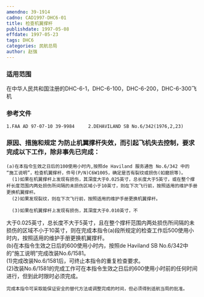 ```yaml
---
amendno: 39-1914  
cadno: CAD1997-DHC6-01  
title: 检查机翼撑杆  
publishdate: 1997-05-08  
effdate: 1997-05-23  
tags: DHC6  
categories: 民航总局  
author: 赵强  
---
```

  
### 适用范围  
在中华人民共和国注册的DHC-6-1，DHC-6-100，DHC-6-200，DHC-6-300飞机  
  
<!--more-->  
### 参考文件  
    1.FAA AD 97-07-10 39-9984     2.DEHAVILAND SB No.6/342(1976,2,23)  
  
### 原因、措施和规定 为防止机翼撑杆失效，而引起飞机失去控制，要求完成以下工作，除非事先已完成：  
    (a)在本指令生效之日后的100使用小时内,按照de Haviland 服务通告 No.6/342 中的 “施工说明”，检查机翼撑杆，件号(P/N)C6W1005，确定是否有裂纹或损伤(如磨损等)。  
      (1)如果在机翼撑杆上发现有损伤，其深度大于0.025英寸，总长度大于5英寸，或在整个撑杆长度范围内两处损伤所间隔的未损伤区域小于10英寸，则在下次飞行前，按照适用的维护手册更换机翼撑杆。  
      (2)如果发现裂纹，则在下次飞行前，按照适用的维护手册更换机翼撑杆。  
  
      (3)如果在机翼撑杆上发现有损伤，其深度大于0.010英寸，不  
  
大于0.025英寸，总长度不大于5英寸，且在整个撑杆范围内两处损伤所间隔的未损伤的区域不小于10英寸，则在完成本指令(a)段所规定的检查工作后500使用小时内，按照适用的维护手册更换机翼撑杆。  
(b)在本指令生效之日后的600使用小时内，按照de Haviland SB No.6/342中的“施工说明”完成改装No.6/1581。  
(1)完成改装No.6/1581后，可终止本指令的重复检查要求。  
      (2)改装No.6/1581的完成工作可在本指令生效之日后的600使用小时前的任何时间进行，但到此时限时必须完成。  
  
    完成本指令可采取能保证安全的替代方法或调整完成的时间，但必须得到适航当局的批准。  
